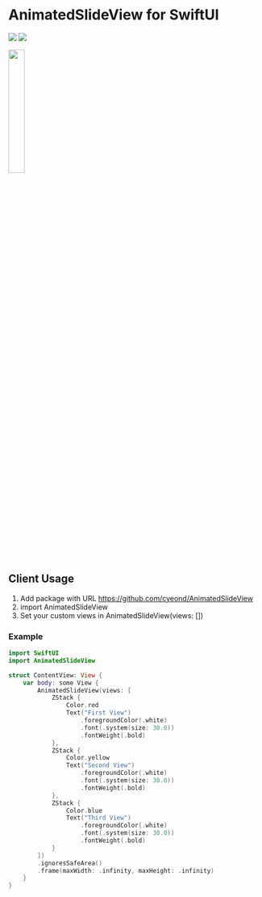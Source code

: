# AnimatedSlideView for SwiftUI

<p>
  <img src="https://img.shields.io/badge/iOS-13.0+-blue"/>
  <img src="https://img.shields.io/badge/SwiftUI-blue"/>
</p>
<p align="leading">
  <img width="25%" src="https://github.com/cyeond/AnimatedSlideView/assets/139483587/039f809d-37dd-4dfb-8260-fb9eb284a84c">
</p>

<br>

## Client Usage

1. Add package with URL https://github.com/cyeond/AnimatedSlideView
2. import AnimatedSlideView
3. Set your custom views in AnimatedSlideView(views: [])
### Example
```swift
import SwiftUI
import AnimatedSlideView

struct ContentView: View {
    var body: some View {
        AnimatedSlideView(views: [
            ZStack {
                Color.red
                Text("First View")
                    .foregroundColor(.white)
                    .font(.system(size: 30.0))
                    .fontWeight(.bold)
            },
            ZStack {
                Color.yellow
                Text("Second View")
                    .foregroundColor(.white)
                    .font(.system(size: 30.0))
                    .fontWeight(.bold)
            },
            ZStack {
                Color.blue
                Text("Third View")
                    .foregroundColor(.white)
                    .font(.system(size: 30.0))
                    .fontWeight(.bold)
            }
        ])
        .ignoresSafeArea()
        .frame(maxWidth: .infinity, maxHeight: .infinity)
    }
}
```

<br>
<br>
